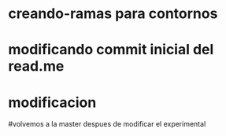 # creando-ramas para contornos 
# modificando commit inicial del read.me

# modificacion
#volvemos a la master despues de modificar el experimental